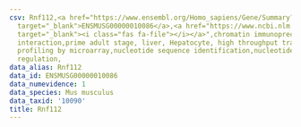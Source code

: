 ```yaml
---
csv: Rnf112,<a href="https://www.ensembl.org/Homo_sapiens/Gene/Summary?db=core;g=ENSMUSG00000010086"
  target="_blank">ENSMUSG00000010086</a>,<a href="https://www.ncbi.nlm.nih.gov/pubmed/23834426"
  target="_blank"><i class="fas fa-file"></i></a>",chromatin immunoprecipitation assay,direct
  interaction,prime adult stage, liver, Hepatocyte, high throughput transcription
  profiling by microarray,nucleotide sequence identification,nucleotide sequence identification,transcriptional
  regulation,
data_alias: Rnf112
data_id: ENSMUSG00000010086
data_numevidence: 1
data_species: Mus musculus
data_taxid: '10090'
title: Rnf112
---
```

